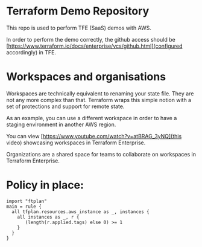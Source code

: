 # Terraform Demo Repository

This repo is used to perform TFE (SaaS) demos with AWS.

In order to perform the demo correctly, the github access should be [https://www.terraform.io/docs/enterprise/vcs/github.html](configured accordingly) in TFE.

# Workspaces and organisations

Workspaces are technically equivalent to renaming your state file. They are not any more complex than that.
Terraform wraps this simple notion with a set of protections and support for remote state.

As an example, you can use a different workspace in order to have a staging environment in another AWS region.

You can view [https://www.youtube.com/watch?v=atBRAG_3yNQ](this video) showcasing workspaces in Terraform Enterprise.

Organizations are a shared space for teams to collaborate on workspaces in Terraform Enterprise.

# Policy in place:

```
import "ftplan"
main = rule {
  all tfplan.resources.aws_instance as _, instances {
    all instances as _, r {
       (length(r.applied.tags) else 0) >= 1
    }
  }
}
```
